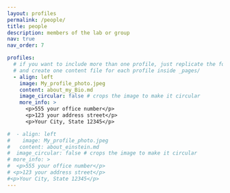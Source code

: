 ```yaml
---
layout: profiles
permalink: /people/
title: people
description: members of the lab or group
nav: true
nav_order: 7

profiles:
  # if you want to include more than one profile, just replicate the following block
  # and create one content file for each profile inside _pages/
  - align: left
    image: My_profile_photo.jpeg
    content: about_my_Bio.md
    image_circular: false # crops the image to make it circular
    more_info: >
      <p>555 your office number</p>
      <p>123 your address street</p>
      <p>Your City, State 12345</p>

#  - align: left
#    image: My_profile_photo.jpeg
#   content: about_einstein.md
#  image_circular: false # crops the image to make it circular
# more_info: >
#  <p>555 your office number</p>
# <p>123 your address street</p>
#<p>Your City, State 12345</p>
---
```

